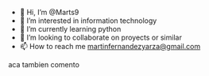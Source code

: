 - 👋 Hi, I’m @Marts9
- 👀 I’m interested in information technology
- 🌱 I’m currently learning python
- 💞️ I’m looking to collaborate on proyects or similar
- 📫 How to reach me martinfernandezyarza@gmail.com

<!---
Marts9/Marts9 is a ✨ special ✨ repository because its `README.md` (this file) appears on your GitHub profile.
You can click the Preview link to take a look at your changes.
--->

aca tambien comento
